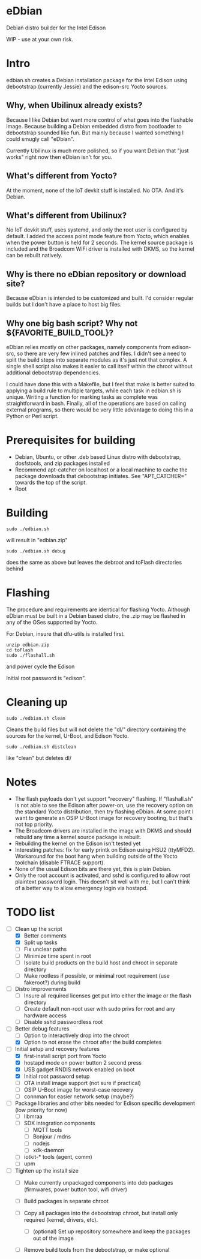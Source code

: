 eDbian
======

Debian distro builder for the Intel Edison

WIP - use at your own risk.



# Intro

edbian.sh creates a Debian installation package for the Intel Edison using debootstrap (currently Jessie) and the edison-src Yocto sources.

## Why, when Ubilinux already exists?

Because I like Debian but want more control of what goes into the flashable image.  Because building a Debian embedded distro from bootloader to debootstrap sounded like fun.  But mainly because I wanted something I could smugly call "eDbian".

Currently Ubilinux is much more polished, so if you want Debian that "just works" right now then eDbian isn't for you.

## What's different from Yocto?

At the moment, none of the IoT devkit stuff is installed.  No OTA.  And it's Debian.

## What's different from Ubilinux?

No IoT devkit stuff, uses systemd, and only the root user is configured by default.  I added the access point mode feature from Yocto, which enables when the power button is held for 2 seconds.  The kernel source package is included and the Broadcom WiFi driver is installed with DKMS, so the kernel can be rebuilt natively.

## Why is there no eDbian repository or download site?

Because eDbian is intended to be customized and built.  I'd consider regular builds but I don't have a place to host big files.

## Why one big bash script?  Why not ${FAVORITE_BUILD_TOOL}?

eDbian relies mostly on other packages, namely components from edison-src, so there are very few inlined patches and files.  I didn't see a need to split the build steps into separate modules as it's just not that complex.  A single shell script also makes it easier to call itself within the chroot without additional debootstrap dependencies.

I could have done this with a Makefile, but I feel that make is better suited to applying a build rule to multiple targets, while each task in edbian.sh is unique.  Writing a function for marking tasks as complete was straightforward in bash.  Finally, all of the operations are based on calling external programs, so there would be very little advantage to doing this in a Python or Perl script.

# Prerequisites for building

- Debian, Ubuntu, or other .deb based Linux distro with debootstrap, dosfstools, and zip packages installed
- Recommend apt-catcher on localhost or a local machine to cache the package downloads that debootstrap initiates.  See "APT_CATCHER=" towards the top of the script.
- Root

# Building

```
sudo ./edbian.sh
```

will result in "edbian.zip"

```
sudo ./edbian.sh debug
```

does the same as above but leaves the debroot and toFlash directories behind

# Flashing

The procedure and requirements are identical for flashing Yocto.  Although eDbian must be built in a Debian based distro, the .zip may be flashed in any of the OSes supported by Yocto.

For Debian, insure that dfu-utils is installed first.

```
unzip edbian.zip
cd toFlash
sudo ./flashall.sh
```

and power cycle the Edison

Initial root password is "edison".

# Cleaning up

```
sudo ./edbian.sh clean
```

Cleans the build files but will not delete the "dl/" directory containing the sources for the kernel, U-Boot, and Edison Yocto.

```
sudo ./edbian.sh distclean
```

like "clean" but deletes dl/

# Notes

- The flash payloads don't yet support "recovery" flashing.  If "flashall.sh" is not able to see the Edison after power-on, use the recovery option on the standard Yocto distribution, then try flashing eDbian.  At some point I want to generate an OSIP U-Boot image for recovery booting, but that's not top priority.
- The Broadcom drivers are installed in the image with DKMS and should rebuild any time a kernel source package is rebuilt.
- Rebuilding the kernel on the Edison isn't tested yet
- Interesting patches: fix for early printk on Edison using HSU2 (ttyMFD2).  Workaround for the boot hang when building outside of the Yocto toolchain (disable FTRACE support).
- None of the usual Edison bits are there yet, this is plain Debian.
- Only the root account is activated, and sshd is configured to allow root plaintext password login.  This doesn't sit well with me, but I can't think of a better way to allow emergency login via hostapd.

# TODO list

- [ ] Clean up the script
	- [X] Better comments
	- [X] Split up tasks
	- [ ] Fix unclear paths
	- [ ] Minimize time spent in root
	- [ ] Isolate build products on the build host and chroot in separate directory
	- [ ] Make rootless if possible, or minimal root requirement (use fakeroot?) during build
- [ ] Distro improvements
	- [ ] Insure all required licenses get put into either the image or the flash directory
	- [ ] Create default non-root user with sudo privs for root and any hardware access
	- [ ] Disable sshd passwordless root
- [ ] Better debug features
	- [ ] Option to interactively drop into the chroot
	- [X] Option to not erase the chroot after the build completes
- [ ] Initial setup and recovery features
	- [X] first-install script port from Yocto
	- [X] hostapd mode on power button 2 second press
	- [X] USB gadget RNDIS network enabled on boot
	- [X] Initial root password setup
	- [ ] OTA install image support (not sure if practical)
	- [ ] OSIP U-Boot image for worst-case recovery
	- [ ] connman for easier network setup (maybe?)
- [ ] Package libraries and other bits needed for Edison specific development (low priority for now)
	- [ ] libmraa
	- [ ] SDK integration components
		- [ ] MQTT tools
		- [ ] Bonjour / mdns
		- [ ] nodejs
		- [ ] xdk-daemon
	- [ ] iotkit-* tools (agent, comm)
	- [ ] upm
- [ ] Tighten up the install size
	- [ ] Make currently unpackaged components into deb packages (firmwares, power button tool, wifi driver)
	- [ ] Build packages in separate chroot
	- [ ] Copy all packages into the debootstrap chroot, but install only required (kernel, drivers, etc).
		- [ ] (optional) Set up repository somewhere and keep the packages out of the image
	- [ ] Remove build tools from the debootstrap, or make optional

